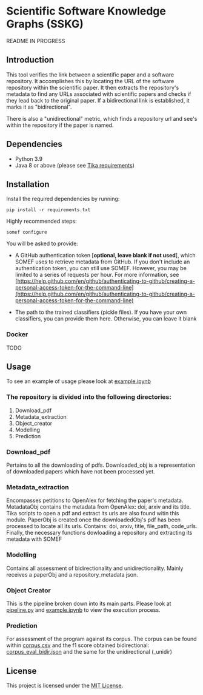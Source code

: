 
  
# Scientific Software Knowledge Graphs (SSKG)  
README IN PROGRESS  
## Introduction  
  
This tool verifies the link between a scientific paper and a software repository. It accomplishes this by locating the URL of the software repository within the scientific paper. It then extracts the repository's metadata to find any URLs associated with scientific papers and checks if they lead back to the original paper. If a bidirectional link is established, it marks it as "bidirectional".  

There is also a "unidirectional" metric, which finds a repository url and see's within the repository if the paper is named.
  
## Dependencies  
- Python 3.9
- Java 8 or above (please see [Tika requirements](https://tika.apache.org))  
  
## Installation  
  
Install the required dependencies by running:  
```  
pip install -r requirements.txt  
```  
Highly recommended steps:  
  
```text  
somef configure  
```  
You will be asked to provide:  
  
* A GitHub authentication token [**optional, leave blank if not used**], which SOMEF uses to retrieve metadata from GitHub. If you don't include an authentication token, you can still use SOMEF. However, you may be limited to a series of requests per hour. For more information, see [https://help.github.com/en/github/authenticating-to-github/creating-a-personal-access-token-for-the-command-line](https://help.github.com/en/github/authenticating-to-github/creating-a-personal-access-token-for-the-command-line)  
  
* The path to the trained classifiers (pickle files). If you have your own classifiers, you can provide them here. Otherwise, you can leave it blank  

### Docker
TODO

## Usage
  
  To see an example of usage please look at [example.ipynb](./example/example.ipynb)
  
### The repository is divided into the following directories:  
  
1. Download_pdf 
2. Metadata_extraction
3. Object_creator  
4. Modelling
5. Prediction
  
### Download_pdf
Pertains to all the downloading of pdfs. 
Downloaded_obj is a representation of downloaded papers which have not been processed yet.

### Metadata_extraction
Encompasses petitions to OpenAlex for fetching the paper's metadata.
MetadataObj contains the metadata from  OpenAlex: doi, arxiv and its title.
Tika scripts to open a pdf and extract its urls are also found witin this module.
PaperObj is created once the downloadedObj's pdf has been processed to locate all its urls. Contains: doi, arxiv, title, file_path, code_urls.
Finally, the necessary functions dowloading a repository and extracting its metadata with SOMEF

### Modelling
Contains all assessment of bidirectionality and unidirectionality. 
Mainly receives a paperObj and a repository_metadata json.

### Object Creator
This is the pipeline broken down into its main parts. Please look at [pipeline.py](./object_creator/pipeline.py) and [example.ipynb](./example/example.ipynb) to view the execution process.

### Prediction
For assessment of the program against its corpus. The corpus can be found within [corpus.csv](./predicition/corpus.csv) and the f1 score obtained bidirectional:  [corpus_eval_bidir.json](./predicition/corpus_eval_bidir.json) and the same for the unidirectional (_unidir)


  
## License  
  
This project is licensed under the [MIT License](LICENSE).